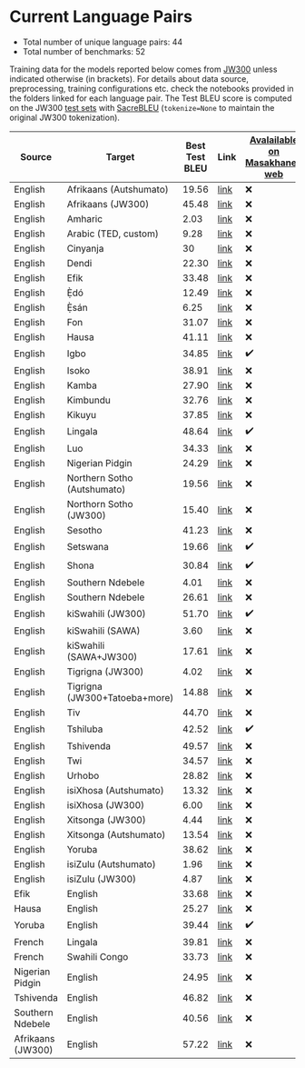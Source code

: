 # Current Language Pairs

- Total number of unique language pairs: 44
- Total number of benchmarks: 52

Training data for the models reported below comes from [JW300](http://opus.nlpl.eu/JW300.php) unless indicated otherwise (in brackets). For details about data source, preprocessing, training configurations etc. check the notebooks provided in the folders linked for each language pair.
The Test BLEU score is computed on the JW300 [test sets](https://github.com/masakhane-io/masakhane-mt/tree/master/jw300_utils/test) with [SacreBLEU](https://github.com/mjpost/sacrebleu) (`tokenize=None` to maintain the original JW300 tokenization). 

| Source | Target | Best Test BLEU | Link | [Avalailable on Masakhane-web](http://translate.masakhane.io/) |
---------|--------|-----------|------| ------|
| English | Afrikaans (Autshumato) | 19.56 | [link](https://github.com/masakhane-io/masakhane/tree/master/benchmarks/en-af/autshumato-baseline) |  :x: |
| English | Afrikaans (JW300) | 45.48 | [link](https://github.com/masakhane-io/masakhane/tree/master/benchmarks/en-af/jw300-baseline) | :x: |
| English | Amharic | 2.03 | [link](https://github.com/masakhane-io/masakhane/tree/master/benchmarks/en-am/jw300-amharic-baseline) | :x: |
| English | Arabic (TED, custom) | 9.28 | [link](https://github.com/masakhane-io/masakhane/tree/master/benchmarks/en-ar/jw300-tedtalk-baseline) | :x: |
| English | Cinyanja | 30 | [link](https://github.com/masakhane-io/masakhane-mt/tree/master/benchmarks/en-nya/jw-300-baseline) | :x: |
| English | Dendi | 22.30 | [link](https://github.com/Jamiil92/masakhane/tree/master/en-ddn/live.bible.is-baseline) | :x: |
| English | Efik | 33.48 | [link](https://github.com/masakhane-io/masakhane/tree/master/benchmarks/en-efi/jw300-baseline) | :x: |
| English | Ẹ̀dó | 12.49 | [link](https://github.com/masakhane-io/masakhane/tree/master/benchmarks/en-bin/jw300-baseline) | :x: |
| English | Ẹ̀sán | 6.25 | [link](https://github.com/masakhane-io/masakhane/tree/master/benchmarks/en-ish/jw300-baseline) | :x: |
| English | Fon | 31.07 | [link](https://github.com/masakhane-io/masakhane/tree/master/benchmarks/en-fon/jw300-baseline) | :x: |
| English | Hausa | 41.11 | [link](https://github.com/masakhane-io/masakhane/tree/master/benchmarks/en-ha/opus_en_ha_baseline) | :x: |
| English | Igbo | 34.85 | [link](https://github.com/masakhane-io/masakhane/tree/master/benchmarks/en-ig/jw300-baseline) | :heavy_check_mark: |
| English | Isoko | 38.91 | [link](https://github.com/masakhane-io/masakhane/tree/master/benchmarks/en-iso/jw300-baseline) | :x: |
| English | Kamba | 27.90 | [link](https://github.com/masakhane-io/masakhane-mt/tree/master/benchmarks/en-kam/tuned-jw300-baseline) | :x: |
| English | Kimbundu | 32.76 | [link](https://github.com/masakhane-io/masakhane/tree/master/benchmarks/en-kmb/jw300-baseline) | :x: |
| English | Kikuyu | 37.85  | [link](https://github.com/masakhane-io/masakhane-mt/tree/master/benchmarks/en-ki/tuned-jw300-baseline) | :x: |  
| English | Lingala | 48.64 | [link](https://github.com/masakhane-io/masakhane/tree/master/benchmarks/en-ln/jw300-baseline) | :heavy_check_mark: |
| English | Luo | 34.33 | [link](https://github.com/masakhane-io/masakhane-mt/tree/master/benchmarks/en-luo/fine-tuned-jw300-baseline) | :x: |
| English | Nigerian Pidgin |  24.29   | [link](https://github.com/masakhane-io/masakhane/tree/master/benchmarks/en-pcm/jw300-baseline) | :x: |
| English | Northern Sotho (Autshumato) | 19.56  | [link](https://github.com/masakhane-io/masakhane/tree/master/benchmarks/en-nso/autshumato-baseline) | :x: |
| English | Northorn Sotho (JW300) | 15.40 | [link](https://github.com/masakhane-io/masakhane/tree/master/benchmarks/en-nso/jw300-baseline) | :x: |
| English | Sesotho  | 41.23 | [link](https://github.com/masakhane-io/masakhane/tree/master/benchmarks/en-st) | :x: |
| English | Setswana |  19.66   | [link](https://github.com/masakhane-io/masakhane/tree/master/benchmarks/en-tn/autshumato-baseline) | :heavy_check_mark: |
| English | Shona | 30.84  | [link](https://github.com/masakhane-io/masakhane/tree/master/benchmarks/en-sn/jw300-shona-baseline) | :heavy_check_mark: |
| English | Southern Ndebele |  4.01 | [link](https://github.com/masakhane-io/masakhane/tree/master/benchmarks/en-nr/ari-jw300-baseline) | :x: |
| English | Southern Ndebele | 26.61  | [link](https://github.com/masakhane-io/masakhane/tree/master/benchmarks/en-nr/jw300-baseline) | :x: |
| English | kiSwahili (JW300) | 51.70  | [link](https://github.com/masakhane-io/masakhane/tree/master/benchmarks/en-sw/fine-tuned-jw300-baseline) | :heavy_check_mark: |
| English | kiSwahili (SAWA) | 3.60 | [link](https://github.com/masakhane-io/masakhane-mt/tree/master/benchmarks/en-sw/sawa-baseline) | :x: |
| English | kiSwahili (SAWA+JW300) | 17.61 | [link](https://github.com/masakhane-io/masakhane-mt/tree/master/benchmarks/en-sw/sawa%2Bjw300_baseline) | :x: |
| English | Tigrigna (JW300) | 4.02 | [link](https://github.com/masakhane-io/masakhane/tree/master/benchmarks/en-ti/jw300-tigrigna-baseline) | :x: |
| English | Tigrigna (JW300+Tatoeba+more) | 14.88  | [link](https://github.com/masakhane-io/masakhane/tree/master/benchmarks/en-ti/tigmix-baseline) | :x: |
| English | Tiv | 44.70 | [link](https://github.com/masakhane-io/masakhane/tree/master/benchmarks/en-tiv/jw300-baseline) | :x: |
| English | Tshiluba | 42.52 | [link](https://github.com/masakhane-io/masakhane/tree/master/benchmarks/en-lua/jw300-baseline) | :heavy_check_mark: |
| English | Tshivenda | 49.57 | [link](https://github.com/masakhane-io/masakhane-mt/tree/master/benchmarks/en-ve/jw300-baseline) | :x: |
| English | Twi | 34.57 | [link](https://github.com/masakhane-io/masakhane-mt/tree/master/benchmarks/en-twi/jw300-baseline) | :x: |
| English | Urhobo |  28.82   | [link](https://github.com/masakhane-io/masakhane/tree/master/benchmarks/en-urh/jw300-baseline) | :x: |
| English | isiXhosa (Autshumato) | 13.32 | [link](https://github.com/masakhane-io/masakhane/tree/master/benchmarks/en-xh/autshumato-baseline) | :x: |
| English | isiXhosa (JW300) | 6.00 | [link](https://github.com/masakhane-io/masakhane/tree/master/benchmarks/en-xh/jw300-baseline) | :x: |
| English | Xitsonga (JW300) |  4.44   | [link](https://github.com/masakhane-io/masakhane/tree/master/benchmarks/en-ts) | :x: |
| English | Xitsonga (Autshumato) | 13.54 | [link](https://github.com/masakhane-io/masakhane/tree/master/benchmarks/en-ts/autshumato-baseline) | :x: |
| English | Yoruba |  38.62   | [link](https://github.com/masakhane-io/masakhane/tree/master/benchmarks/en-yo/jw300-baseline-improve) | :x: |
| English | isiZulu (Autshumato) |  1.96   | [link](https://github.com/masakhane-io/masakhane/tree/master/benchmarks/en-zu/autshumato-baseline) | :x: |
| English | isiZulu (JW300)|  4.87 | [link](https://github.com/masakhane-io/masakhane-mt/tree/master/benchmarks/en-zu/jw300-baseline) | :x: |
| Efik | English | 33.68 | [link](https://github.com/masakhane-io/masakhane/tree/master/benchmarks/efi-en/jw300-baseline) | :x: |
| Hausa | English | 25.27 | [link](https://github.com/masakhane-io/masakhane/tree/master/benchmarks/ha-en/opus_ha_en_baseline) | :x: |
| Yoruba  | English |  39.44   | [link](https://github.com/masakhane-io/masakhane/tree/master/benchmarks/yo-en/jw300-baseline) | :heavy_check_mark: |
| French | Lingala | 39.81 | [link](https://github.com/masakhane-io/masakhane/tree/master/benchmarks/fr-ln/french-lingala-baseline) | :x: |
| French | Swahili Congo | 33.73 | [link](https://github.com/masakhane-io/masakhane/tree/master/benchmarks/fr-swc/french-swahili_drc_baseline) | :x: |
| Nigerian Pidgin | English | 24.95 | [link](https://github.com/masakhane-io/masakhane-mt/tree/master/benchmarks/pcm-en/jw300-baseline) | :x: |
| Tshivenda | English | 46.82 | [link](https://github.com/masakhane-io/masakhane-mt/tree/master/benchmarks/ve-en/jw300-baseline) | :x: |
| Southern Ndebele | English | 40.56 | [link](https://github.com/masakhane-io/masakhane-mt/tree/master/benchmarks/nr-en/jw300-baseline) | :x: |
| Afrikaans (JW300) | English | 57.22 | [link](https://github.com/masakhane-io/masakhane-mt/tree/master/benchmarks/af-en/jw300-baseline) | :x: |

